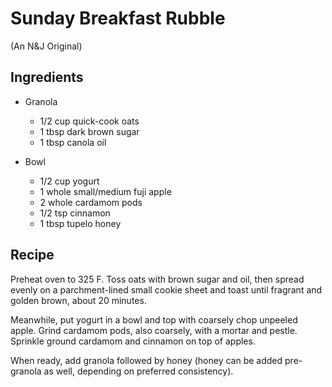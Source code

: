 Sunday Breakfast Rubble
=================================
(An N&J Original)

Ingredients
---
- Granola
  - 1/2 cup quick-cook oats
  - 1 tbsp dark brown sugar
  - 1 tbsp canola oil

- Bowl
  - 1/2 cup yogurt
  - 1 whole small/medium fuji apple
  - 2 whole cardamom pods
  - 1/2 tsp cinnamon
  - 1 tbsp tupelo honey

Recipe
---

Preheat oven to 325 F. Toss oats with brown sugar and oil, then spread evenly on a parchment-lined small cookie sheet and toast until fragrant and golden brown, about 20 minutes.

Meanwhile, put yogurt in a bowl and top with coarsely chop unpeeled apple. Grind cardamom pods, also coarsely, with a mortar and pestle. Sprinkle ground cardamom and cinnamon on top of apples. 

When ready, add granola followed by honey (honey can be added pre-granola as well, depending on preferred consistency).
